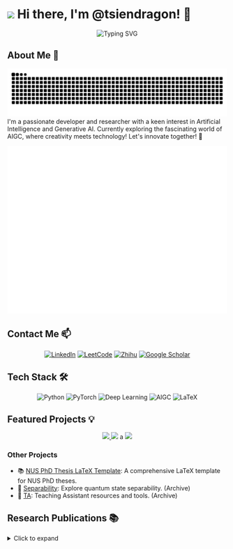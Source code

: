 # <img src="https://emojis.slackmojis.com/emojis/images/1531849430/4246/blob-sunglasses.gif?1531849430" width="30"/> Hi there, I'm @tsiendragon! :wave:

<div align="center">
  <img src="https://readme-typing-svg.demolab.com?font=Fira+Code&pause=1000&color=2F81F7&center=true&vCenter=true&width=435&lines=AI+%26+Deep+Learning+Enthusiast;Quantum+Computing+Researcher;Always+Learning%2C+Always+Growing" alt="Typing SVG" />
</div>

## About Me :robot:
<div align="center">
  <picture>
    <source media="(prefers-color-scheme: dark)" srcset="https://raw.githubusercontent.com/tsiendragon/tsiendragon/output/github-contribution-grid-snake-dark.svg">
    <source media="(prefers-color-scheme: light)" srcset="https://raw.githubusercontent.com/tsiendragon/tsiendragon/output/github-contribution-grid-snake.svg">
    <img alt="github contribution grid snake animation" src="https://raw.githubusercontent.com/tsiendragon/tsiendragon/output/github-contribution-grid-snake.svg">
  </picture>
</div>
I'm a passionate developer and researcher with a keen interest in Artificial Intelligence and Generative AI. Currently exploring the fascinating world of AIGC, where creativity meets technology! Let's innovate together! 🚀

<div align="center">

  ![Metrics](/github-metrics.svg)

</div>

## Contact Me :mailbox:
<div align="center">

[![LinkedIn](https://img.shields.io/badge/LinkedIn-0077B5?style=for-the-badge&logo=linkedin&logoColor=white)](https://linkedin.com/in/lilong-qian-a1475818b)
[![LeetCode](https://img.shields.io/badge/LeetCode-FFA116?style=for-the-badge&logo=leetcode&logoColor=black)](https://leetcode.com/u/ssqianlilong/)
[![Zhihu](https://img.shields.io/badge/Zhihu-0084FF?style=for-the-badge&logo=zhihu&logoColor=white)](https://www.zhihu.com/people/tsiendragon)
[![Google Scholar](https://img.shields.io/badge/Google%20Scholar-4285F4?style=for-the-badge&logo=google-scholar&logoColor=white)](https://scholar.google.com/citations?user=krc-mOgAAAAJ&hl=zh-CN)

</div>

## Tech Stack :hammer_and_wrench:
<div align="center">
  <img alt="Python" src="https://img.shields.io/badge/-Python-3776AB?style=for-the-badge&logo=python&logoColor=white" />
  <img alt="PyTorch" src="https://img.shields.io/badge/-PyTorch-EE4C2C?style=for-the-badge&logo=pytorch&logoColor=white" />
  <img alt="Deep Learning" src="https://img.shields.io/badge/-Deep%20Learning-FF6F00?style=for-the-badge&logo=tensorflow&logoColor=white" />
  <img alt="AIGC" src="https://img.shields.io/badge/-AIGC-FF4081?style=for-the-badge&logo=openai&logoColor=white" />
  <img alt="LaTeX" src="https://img.shields.io/badge/-LaTeX-008080?style=for-the-badge&logo=latex&logoColor=white" />
</div>

## Featured Projects :bulb:
<div align="center">
  <a href="https://github.com/MAD-SG/generative-ai-start-to-surrender">
    <img src="https://github-readme-stats.vercel.app/api/pin/?username=MAD-SG&repo=generative-ai-start-to-surrender&theme=transparent" />
  </a>
  <a hred="https://github.com/tsiendragon/qwen-image-finetune">
    <img src="https://github-readme-stats.vercel.app/api/pin/?username=MAD-SG&repo=qwen-image-finetune&theme=transparent" />
  </a>a
  <a href="https://github.com/tsiendragon/learning">
    <img src="https://github-readme-stats.vercel.app/api/pin/?username=tsiendragon&repo=learning&theme=transparent" />
  </a>
</div>

### Other Projects
- 📚 [NUS PhD Thesis LaTeX Template](https://github.com/tsiendragon/NUS-PhD-Thesis-LaTeX-Template): A comprehensive LaTeX template for NUS PhD theses.
- 🔬 [Separability](https://github.com/tsiendragon/Separability): Explore quantum state separability. (Archive)
- 📖 [TA](https://github.com/tsiendragon/TA): Teaching Assistant resources and tools. (Archive)

## Research Publications :books:
<details>
<summary>Click to expand</summary>

- 📄 [Separability of completely symmetric states in a multipartite system](https://scholar.google.com/citations?view_op=view_citation&hl=zh-CN&oe=GB&user=krc-mOgAAAAJ&citation_for_view=krc-mOgAAAAJ:zYLM7Y9cAGgC)
- 📄 [A matrix inequality for entanglement distillation problem](https://scholar.google.com/citations?view_op=view_citation&hl=zh-CN&oe=GB&user=krc-mOgAAAAJ&citation_for_view=krc-mOgAAAAJ:d1gkVwhDpl0C)
- 📄 [Separability of multipartite quantum states with strong positive partial transpose](https://scholar.google.com/citations?view_op=view_citation&hl=zh-CN&oe=GB&user=krc-mOgAAAAJ&citation_for_view=krc-mOgAAAAJ:UeHWp8X0CEIC)
- 📄 [A Study on Quantum Entanglement](https://scholar.google.com/citations?view_op=view_citation&hl=zh-CN&oe=GB&user=krc-mOgAAAAJ&citation_for_view=krc-mOgAAAAJ:qjMakFHDy7sC)
- 📄 [Separability of symmetric states and vandermonde decomposition](https://scholar.google.com/citations?view_op=view_citation&hl=zh-CN&oe=GB&user=krc-mOgAAAAJ&citation_for_view=krc-mOgAAAAJ:2osOgNQ5qMEC)
- 📄 [Decomposition of completely symmetric states](https://scholar.google.com/citations?view_op=view_citation&hl=zh-CN&oe=GB&user=krc-mOgAAAAJ&citation_for_view=krc-mOgAAAAJ:9yKSN-GCB0IC)
- 📄 [Enhance capability of separable ball criterion for the bipartite quantum states](https://scholar.google.com/citations?view_op=view_citation&hl=zh-CN&oe=GB&user=krc-mOgAAAAJ&citation_for_view=krc-mOgAAAAJ:Tyk-4Ss8FVUC)

## Latest Blog Posts :mega::newspaper:
<div align="center">
  <a href="https://mad-sg.github.io/generative-ai-start-to-surrender/"><b>🎯 Generative AI: Start to Surrender</b></a><br/>
  <i>An exploration of the latest trends in generative AI that you won't want to miss!</i>
  <br/><br/>
  <a href="https://tsiendragon.github.io/learning/index.html"><b>📚 My Learning Journey</b></a><br/>
  <i>Join me as I share insights and experiences from my continuous learning path!</i>
</div>

## GitHub Activity
<div align="center">

  ![](./profile-3d-contrib/profile-season-animate.svg)

  ![IceEnd's GitHub stats](https://github-immortality.vercel.app/api?username=tsiendragon&theme=tokyonight&show_icons=true)

  ![Profile Views](https://komarev.com/ghpvc/?username=tsiendragon&color=blueviolet&style=for-the-badge)
</div>

## leetcode

![Lilong's LeetCode stats neutral](https://leetcode-badge-sage.vercel.app/badge/ssqianlilong?theme=neutral)
